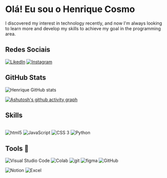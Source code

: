 

# Olá! Eu sou o Henrique Cosmo 
I discovered my interest in technology recently, and now I'm always looking to learn more and develop my skills to achieve my goal in the programming area.


## Redes Sociais

[![LikedIn](https://img.shields.io/badge/LinkedIn-0077B5?style=for-the-badge&logo=linkedin&logoColor=white)](www.linkedin.com/in/henrique-cosmo)
[![Instagram](https://img.shields.io/badge/Instagram-E4405F?style=for-the-badge&logo=instagram&logoColor=white)](https://instagram.com/ohenrique_cosmo?igshid=OGQ5ZDc2ODk2ZA==)




## GitHub Stats
![Henrique GitHub stats](https://github-readme-stats.vercel.app/api?username=henriquecosmo&show_icons=true&theme=tokyonight)


[![Ashutosh's github activity graph](https://github-readme-activity-graph.vercel.app/graph?username=henriquecosmo&theme=tokyo-night)](https://github.com/ashutosh00710/github-readme-activity-graph)




## Skills 

<div style="display: inline_block"> </br>
    <img src="https://img.shields.io/badge/HTML5-E34F26.svg?style=for-the-badge&logo=HTML5&logoColor=white" alt="html5">
    <img src="https://img.shields.io/badge/JavaScript-F7DF1E.svg?style=for-the-badge&logo=JavaScript&logoColor=black" alt="JavaScript">
    <img src="https://img.shields.io/badge/CSS3-1572B6.svg?style=for-the-badge&logo=CSS3&logoColor=white" alt="CSS 3">
    <img src="https://img.shields.io/badge/Python-3776AB.svg?style=for-the-badge&logo=Python&logoColor=white" alt="Python">
    
</div>

## Tools 🔗

![Visual Studio Code](https://img.shields.io/badge/Visual%20Studio%20Code-007ACC.svg?style=for-the-badge&logo=Visual-Studio-Code&logoColor=white)
![Colab](https://img.shields.io/badge/Google%20Colab-F9AB00.svg?style=for-the-badge&logo=Google-Colab&logoColor=white)
![git](https://img.shields.io/badge/Git-F05032.svg?style=for-the-badge&logo=Git&logoColor=white)
![figma](https://img.shields.io/badge/Figma-F24E1E.svg?style=for-the-badge&logo=Figma&logoColor=white)
![GitHub](https://img.shields.io/badge/GitHub-181717.svg?style=for-the-badge&logo=GitHub&logoColor=white)

![Notion](https://img.shields.io/badge/Notion-000000.svg?style=for-the-badge&logo=Notion&logoColor=white)
![Excel](https://img.shields.io/badge/Microsoft%20Excel-217346.svg?style=for-the-badge&logo=Microsoft-Excel&logoColor=white)
